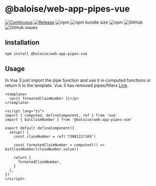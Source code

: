 # @baloise/web-app-pipes-vue

[![Continuous](https://github.com/baloise/web-app-utils/actions/workflows/continuous.yml/badge.svg?branch=master)](https://github.com/baloise/web-app-utils/actions/workflows/continuous.yml)
[![Release](https://github.com/baloise/web-app-utils/actions/workflows/release.yml/badge.svg?branch=master)](https://github.com/baloise/web-app-utils/actions/workflows/release.yml)
![npm](https://img.shields.io/npm/v/@baloise/web-app-pipes-vue)
![npm bundle size](https://img.shields.io/bundlephobia/min/@baloise/web-app-pipes-vue)
![npm](https://img.shields.io/npm/dt/@baloise/web-app-pipes-vue)
![GitHub](https://img.shields.io/github/license/baloise/web-app-utils)
![GitHub issues](https://img.shields.io/github/issues/baloise/web-app-utils)

## Installation

```bash
npm install @baloise/web-app-pipes-vue
```

## Usage

In Vue 3 just import the pipe function and use it in computed functions or return it to the template.
Vue 3 has removed pipes/filters [Link](https://v3.vuejs.org/guide/migration/filters.html).

```vue
<template>
  <p>{{ formatedClaimNumber }}</p>
</template>

<script lang="ts">
import { computed, defineComponent, ref } from 'vue'
import { balClaimNumber } from '@baloise/web-app-pipes-vue'

export default defineComponent({
  setup() {
    const claimNumber = ref('73001217169')

    const formatedClaimNumber = computed(() => balClaimNumber(claimNumber.value))

    return {
      formatedClaimNumber,
    }
  },
})
</script>
```
